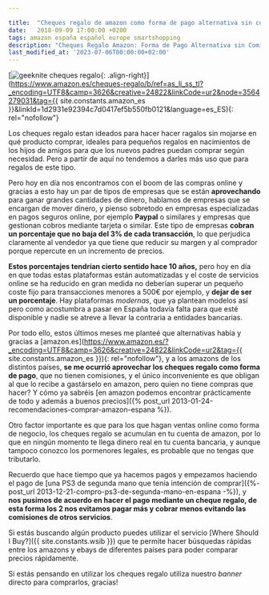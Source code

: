 ```yaml
---

title:  "Cheques regalo de amazon como forma de pago alternativa sin comisiones"
date:   2018-09-09 17:00:00 +0200
tags: amazon españa español europe smartshopping
description: "Cheques Regalo Amazon: Forma de Pago Alternativa sin Comisiones - Exploring Amazon gift cards as an alternative payment method without additional fees."
last_modified_at: '2023-07-06T00:00:00+02:00'
---
```


[![geeknite cheques regalo](https://i.imgur.com/AGT3i6om.jpg){: .align-right}](https://www.amazon.es/cheques-regalo/b/ref=as_li_ss_tl?_encoding=UTF8&camp=3626&creative=24822&linkCode=ur2&node=3564279031&tag={{ site.constants.amazon_es }}&linkId=1d2931e92394c7d0417ef5b550fb0121&language=es_ES){: rel="nofollow"}

Los cheques regalo estan ideados para hacer hacer ragalos sin mojarse en qué producto comprar, ideales para pequeños regalos en nacimientos de los hijos de amigos para que los nuevos padres puedan comprar según necesidad. Pero a partir de aquí no tendemos a darles más uso que para regalos de este tipo.

Pero hoy en día nos encontramos con el boom de las compras online y gracias a esto hay un par de tipos de empresas que se están **aprovechando** para ganar grandes cantidades de dinero, hablamos de empresas que se encargan de mover dinero, y pienso sobretodo en empresas especializadas en pagos seguros online, por ejemplo **Paypal** o similares y empresas que gestionan cobros mediante tarjeta o similar. Este tipo de empresas **cobran un porcentaje que no baja del 3% de cada transacción**, lo que perjudica claramente al vendedor ya que tiene que reducir su margen y al comprador porque repercute en un incremento de precios.

**Estos porcentajes tendrían cierto sentido hace 10 años,** pero hoy en día en que todas estas plataformas están automatizadas y el coste de servicios online se ha reducido en gran medida no deberían superar un pequeño coste fijo para transacciones menores a 500€ por ejemplo, y **dejar de ser un porcentaje**. Hay plataformas *modernas*, que ya plantean modelos así pero como acostumbra a pasar en España todavía falta para que esté disponible y nadie se atreve a llevar la contraria a entidades bancarias.

Por todo ello, estos últimos meses me planteé que alternativas había y gracias a [amazon.es](https://www.amazon.es/?_encoding=UTF8&camp=3626&creative=24822&linkCode=ur2&tag={{ site.constants.amazon_es }}){: rel="nofollow"}, y a los amazons de los distintos países, **se me ocurrió aprovechar los cheques regalo como forma de pago**, que no tienen comisiones, y el único inconveniente es que obligan al que lo recibe a gastárselo en amazon, pero quien no tiene compras que hacer? Y cómo ya sabréis [en amazon podemos encontrar prácticamente de todo y además a buenos precios]({% post_url 2013-01-24-recomendaciones-comprar-amazon-espana %}).

Otro factor importante es que para los que hagan ventas online como forma de negocio, los cheques regalo se acumulan en tu cuenta de amazon, por lo que en ningún momento te llega dinero real en tu cuenta bancaria, y aunque tampoco conozco los pormenores legales, es probable que no tengas que tributarlo.

Recuerdo que hace tiempo que ya hacemos pagos y empezamos haciendo el pago de [una PS3 de segunda mano que tenía intención de comprar]({%- post_url 2013-12-21-compro-ps3-de-segunda-mano-en-espana -%}), y **nos pusimos de acuerdo en hacer el pago mediante un cheque regalo, de esta forma los 2 nos evitamos pagar más y cobrar menos evitando las comisiones de otros servicios**.

Si estás buscando algún producto puedes utilizar el servicio [Where Should I Buy?]({{ site.constants.wsib }}) que te permite hacer búsquedas rápidas entre los amazons y ebays de diferentes países para poder comparar precios rápidamente.

Si estás pensando en utilizar los cheques regalo utiliza nuestro *banner* directo para comprarlos, gracias!
